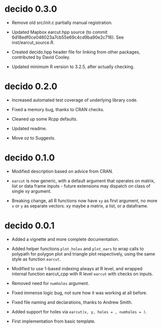 # decido 0.3.0

* Remove old src/init.c partially manual registration. 

* Updated Mapbox earcut.hpp source (to commit 6d18edf0ce046023a7cb55e69c4cd9ba90e2c716).  See inst/earcut_source.R. 

* Created decido.hpp header file for linking from other packages, contributed by David Cooley. 

* Updated minimum R version to 3.2.5, after actually checking. 

# decido 0.2.0

* Increased automated test coverage of underlying library code. 

* Fixed a memory bug, thanks to CRAN checks. 

* Cleaned up some Rcpp defaults. 

* Updated readme. 

* Move oz to Suggests. 

# decido 0.1.0

* Modified description based on advice from CRAN. 

* `earcut` is now generic, with a default argument that operates on matrix, 
 list or data frame inputs - future extensions may dispatch on class of  single xy 
 argument.
 
* Breaking change, all R functions now have `xy` as first argument, no more
 `x` or `y` as separate vectors. xy maybe a matrix, a list, or a dataframe. 

# decido 0.0.1

* Added a vignette and more complete documentation. 

* Added helper functions `plot_holes` and `plot_ears` to wrap calls to polypath for polygon plot and
 triangle plot respectively, using the same style as function `earcut`. 
 
* Modified to use 1-based indexing always at R level, and wrapped internal function earcut_cpp with
 R level `earcut` with checks on inputs. 
 
* Removed need for `numholes` argument. 

* Fixed immense logic bug, not sure how it was working at all before. 

* Fixed file naming and declarations, thanks to Andrew Smith. 

* Added support for holes via `earcut(x, y, holes = , numholes = )`.

* First implementation from basic template. 
